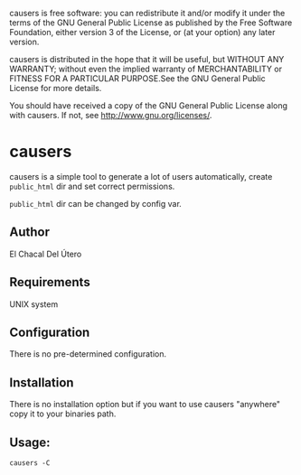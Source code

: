 causers is free software: you can redistribute it and/or modify
it under the terms of the GNU General Public License as published by
the Free Software Foundation, either version 3 of the License, or
(at your option) any later version.

causers is distributed in the hope that it will be useful,
but WITHOUT ANY WARRANTY; without even the implied warranty of
MERCHANTABILITY or FITNESS FOR A PARTICULAR PURPOSE.See the
GNU General Public License for more details.

You should have received a copy of the GNU General Public License
along with causers. If not, see <http://www.gnu.org/licenses/>.


causers
===========================
causers is a simple tool to generate a lot of users automatically, create `public_html` dir and set correct permissions.

`public_html` dir can be changed by config var.

Author
----------------------------
El Chacal Del Útero

Requirements
----------------------------
UNIX system

Configuration
----------------------------
There is no pre-determined configuration.

Installation
----------------------------
There is no installation option but if you want to use causers "anywhere" copy it to your binaries path.

Usage:
----------------------------
`causers -C`
